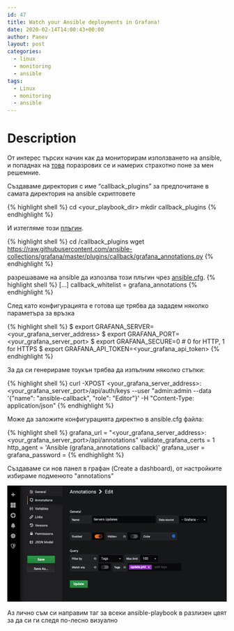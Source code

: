 ```yaml
---
id: 47
title: Watch your Ansible deployments in Grafana!
date: 2020-02-14T14:00:43+00:00
author: Panev
layout: post
categories:
  - linux
  - monitoring
  - ansible
tags:
  - Linux
  - monitoring
  - ansible
---
```


# Description
От интерес търсих начин как да мониторирам използването на ansible, и попаднах на [това](https://docs.ansible.com/ansible/latest/plugins/callback/grafana_annotations.html) поразрових се и намерих страхотно поне за мен решемние.

Създаваме директория с име “callback_plugins” за предпочитане в самата директория на ansible скриптовете

{% highlight shell %}
 cd <your_playbook_dir>
 mkdir callback_plugins
{% endhighlight %}

И изтегляме този [плъгин](https://raw.githubusercontent.com/ansible-collections/grafana/master/plugins/callback/grafana_annotations.py). 

{% highlight shell %}
cd /callback_plugins
wget https://raw.githubusercontent.com/ansible-collections/grafana/master/plugins/callback/grafana_annotations.py
{% endhighlight %}

разрешаваме на ansible да изпозлва този плъгин чрез [ansible.cfg](https://docs.ansible.com/ansible/devel/config.html).
{% highlight shell %}
[...]
callback_whitelist = grafana_annotations
{% endhighlight %}

След като конфигурацията е готова ще трябва да зададем няколко параметъра за връзка 

{% highlight shell %}
$ export GRAFANA_SERVER=<your_grafana_server_address>
$ export GRAFANA_PORT=<your_grafana_server_port>
$ export GRAFANA_SECURE=0                           # 0 for HTTP, 1 for HTTPS
$ export GRAFANA_API_TOKEN=<your_grafana_api_token>
{% endhighlight %}

За да си генерираме тоукън трябва да изпълним няколко стъпки:

{% highlight shell %}
curl -XPOST <your_grafana_server_address>:<your_grafana_server_port>/api/auth/keys --user "admin:admin --data '{"name": "ansible-callback", "role": "Editor"}' -H "Content-Type: application/json"
{% endhighlight %}

Може да заложите конфигурацията директно в ansible.cfg файла:

{% highlight shell %}
grafana_url = "<your_grafana_server_address>:<your_grafana_server_port>/api/annotations"
validate_grafana_certs = 1
http_agent = 'Ansible (grafana_annotations callback)'
grafana_user = <grafana user>
grafana_password = <paasword>
{% endhighlight %}

Създаваме си нов панел в графан (Create a dashboard), от настройките избираме подменюто "annotations"

<img src='https://raw.githubusercontent.com/rpanev/rpanev.github.io/master/static/img/_posts/annotations.jpg' alt="Watch your Ansible deployments in Grafana!"/>

Аз лично съм си направим таг за всеки ansible-playbook в разлизен цвят за да си ги следя по-лесно визуално
